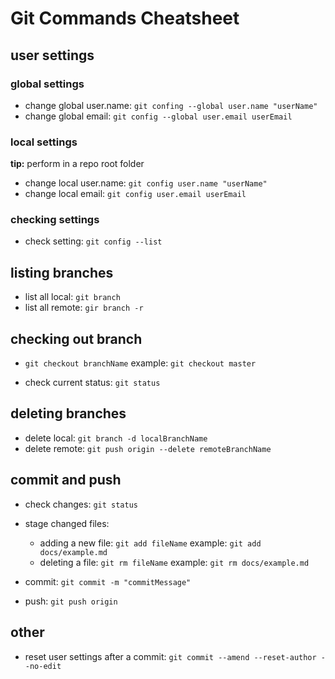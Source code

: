 # Git Commands Cheatsheet

## user settings
### global settings
- change global user.name: `git confing --global user.name "userName"`
- change global email: `git config --global user.email userEmail`

### local settings
**tip:** perform in a repo root folder
- change local user.name: `git config user.name "userName"`
- change local email: `git config user.email userEmail`

### checking settings
- check setting: `git config --list`

## listing branches
- list all local: `git branch`
- list all remote: `gir branch -r`

## checking out branch
- `git checkout branchName`
example: `git checkout master`

- check current status: `git status`

## deleting branches
- delete local: `git branch -d localBranchName`
- delete remote: `git push origin --delete remoteBranchName`

## commit and push
- check changes: `git status`
- stage changed files:
    - adding a new file: `git add fileName` example: `git add docs/example.md`
    - deleting a file: `git rm fileName` example: `git rm docs/example.md`
- commit: `git commit -m "commitMessage"`

- push: `git push origin`

## other
- reset user settings after a commit: `git commit --amend --reset-author --no-edit`

